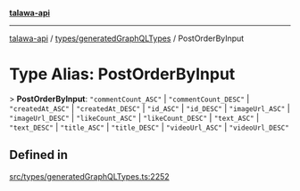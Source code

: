 [**talawa-api**](../../../README.md)

***

[talawa-api](../../../modules.md) / [types/generatedGraphQLTypes](../README.md) / PostOrderByInput

# Type Alias: PostOrderByInput

\> **PostOrderByInput**: `"commentCount_ASC"` \| `"commentCount_DESC"` \| `"createdAt_ASC"` \| `"createdAt_DESC"` \| `"id_ASC"` \| `"id_DESC"` \| `"imageUrl_ASC"` \| `"imageUrl_DESC"` \| `"likeCount_ASC"` \| `"likeCount_DESC"` \| `"text_ASC"` \| `"text_DESC"` \| `"title_ASC"` \| `"title_DESC"` \| `"videoUrl_ASC"` \| `"videoUrl_DESC"`

## Defined in

[src/types/generatedGraphQLTypes.ts:2252](https://github.com/PalisadoesFoundation/talawa-api/blob/6bd0fecc1032af2aa70d925c85724d9fec2350f9/src/types/generatedGraphQLTypes.ts#L2252)
